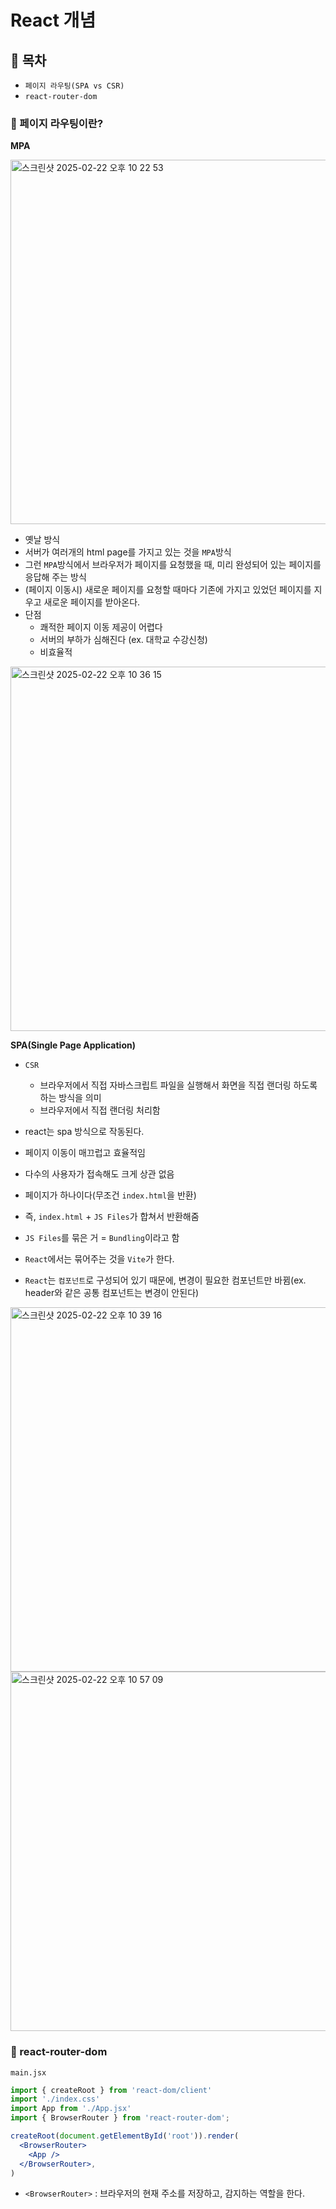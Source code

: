 # React 개념 

## 🚀 목차

- `페이지 라우팅(SPA vs CSR)`
- `react-router-dom`

### 📂 페이지 라우팅이란?

**MPA**

<img width="583" alt="스크린샷 2025-02-22 오후 10 22 53" src="https://github.com/user-attachments/assets/ea642171-3618-405d-9890-c0fd0f1a3723" />

- 옛날 방식
- 서버가 여러개의 html page를 가지고 있는 것을 `MPA`방식
- 그런 `MPA`방식에서 브라우저가 페이지를 요청했을 때, 미리 완성되어 있는 페이지를 응답해 주는 방식
- (페이지 이동시) 새로운 페이지를 요청할 때마다 기존에 가지고 있었던 페이지를 지우고 새로운 페이지를 받아온다.
- 단점
  - 쾌적한 페이지 이동 제공이 어렵다
  - 서버의 부하가 심해진다 (ex. 대학교 수강신청)
  - 비효율적

<img width="583" alt="스크린샷 2025-02-22 오후 10 36 15" src="https://github.com/user-attachments/assets/d6ce84ee-d1b4-4673-86d9-cb151378474c" />
<br />

**SPA(Single Page Application)**

- `CSR`
  - 브라우저에서 직접 자바스크립트 파일을 실행해서 화면을 직접 랜더링 하도록 하는 방식을 의미
  - 브라우저에서 직접 랜더링 처리함 

- react는 spa 방식으로 작동된다.
- 페이지 이동이 매끄럽고 효율적임
- 다수의 사용자가 접속해도 크게 상관 없음
- 페이지가 하나이다(무조건 `index.html`을 반환)
- 즉, `index.html` + `JS Files`가 합쳐서 반환해줌
- `JS Files`를 묶은 거 = `Bundling`이라고 함
- `React`에서는 묶어주는 것을 `Vite`가 한다.
- `React`는 `컴포넌트`로 구성되어 있기 때문에, 변경이 필요한 컴포넌트만 바뀜(ex. header와 같은 공통 컴포넌트는 변경이 안된다)
  
<img width="583" alt="스크린샷 2025-02-22 오후 10 39 16" src="https://github.com/user-attachments/assets/6024d813-9e8c-4609-8005-b11bf59873f3" />

<img width="575" alt="스크린샷 2025-02-22 오후 10 57 09" src="https://github.com/user-attachments/assets/ff69dc74-fc49-4349-9ba8-324311756d92" />


### 📂 react-router-dom

`main.jsx`
```jsx
import { createRoot } from 'react-dom/client'
import './index.css'
import App from './App.jsx'
import { BrowserRouter } from 'react-router-dom'; 

createRoot(document.getElementById('root')).render(
  <BrowserRouter>
    <App />
  </BrowserRouter>,
)
```
- `<BrowserRouter>` : 브라우저의 현재 주소를 저장하고, 감지하는 역할을 한다.


